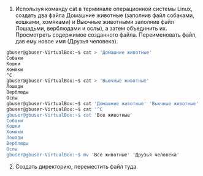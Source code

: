 1. Используя команду cat в терминале операционной системы Linux, создать
   два файла Домашние животные (заполнив файл собаками, кошками,
   хомяками) и Вьючные животными заполнив файл Лошадьми, верблюдами и
   ослы), а затем объединить их. Просмотреть содержимое созданного файла.
   Переименовать файл, дав ему новое имя (Друзья человека).
````bash
gbuser@gbuser-VirtualBox:~$ cat > 'Домашние животные'
Собаки
Кошки
Хомяки
^C
gbuser@gbuser-VirtualBox:~$ cat > 'Вьючные животные'
Лошади
Верблюды
Ослы
gbuser@gbuser-VirtualBox:~$ cat 'Домашние животные' 'Вьючные животные' > 'Все животные'
gbuser@gbuser-VirtualBox:~$ cat '^C
gbuser@gbuser-VirtualBox:~$ cat 'Все животные'
Собаки
Кошки
Хомяки
Лошади
Верблюды
Ослы
gbuser@gbuser-VirtualBox:~$ mv 'Все животные' 'Друзья человека'
````
2. Создать директорию, переместить файл туда.
